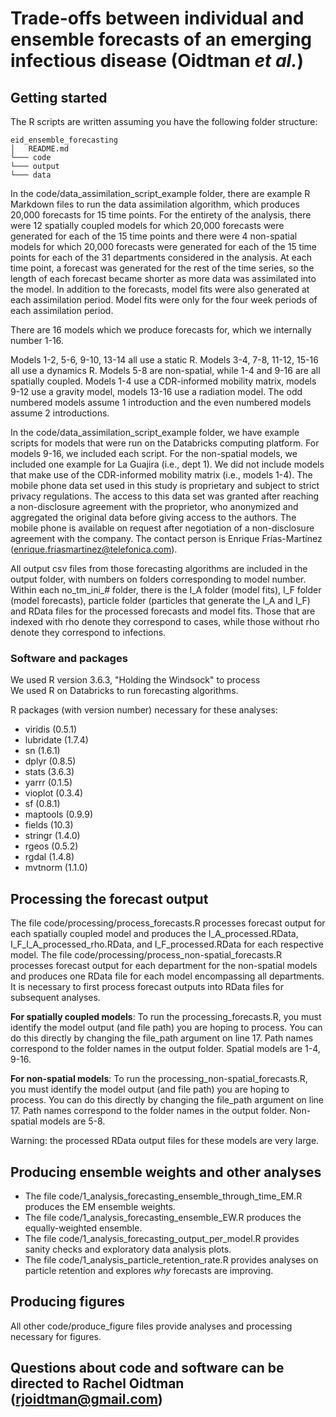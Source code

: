 # Trade-offs between individual and ensemble forecasts of an emerging infectious disease (Oidtman *et al.*)


## Getting started

The R scripts are written assuming you have the following folder structure:

```
eid_ensemble_forecasting
│   README.md
└─── code
└─── output
└─── data
```
In the code/data_assimilation_script_example folder, there are example R Markdown files to run the data assimilation algorithm, which produces 20,000 forecasts for 15 time points. For the entirety of the analysis, there were 12 spatially coupled models for which 20,000 forecasts were generated for each of the 15 time points and there were 4 non-spatial models for which 20,000 forecasts were generated for each of the 15 time points for each of the 31 departments considered in the analysis. At each time point, a forecast was generated for the rest of the time series, so the length of each forecast became shorter as more data was assimilated into the model. In addition to the forecasts, model fits were also generated at each assimilation period. Model fits were only for the four week periods of each assimilation period.


There are 16 models which we produce forecasts for, which we internally number 1-16. 


Models 1-2, 5-6, 9-10, 13-14 all use a static R.
Models 3-4, 7-8, 11-12, 15-16 all use a dynamics R.
Models 5-8 are non-spatial, while 1-4 and 9-16 are all spatially coupled.
Models 1-4 use a CDR-informed mobility matrix, models 9-12 use a gravity model, models 13-16 use a radiation model.
The odd numbered models assume 1 introduction and the even numbered models assume 2 introductions.


In the code/data_assimilation_script_example folder, we have example scripts for models that were run on the Databricks computing platform. For models 9-16, we included each script. For the non-spatial models, we included one example for La Guajira (i.e., dept 1). We did not include models that make use of the CDR-informed mobility matrix (i.e., models 1-4). The mobile phone data set used in this study is proprietary and subject to strict privacy regulations. The access to this data set was granted after reaching a non-disclosure agreement with the proprietor, who anonymized and aggregated the original data before giving access to the authors. The mobile phone is available on request after negotiation of a non-disclosure agreement with the company. The contact person is Enrique Frías-Martínez (enrique.friasmartinez@telefonica.com). 


All output csv files from those forecasting algorithms are included in the output folder, with numbers on folders corresponding to model number. Within each no_tm_ini_# folder, there is the I_A folder (model fits), I_F folder (model forecasts), particle folder (particles that generate the I_A and I_F) and RData files for the processed forecasts and model fits. Those that are indexed with rho denote they correspond to cases, while those without rho denote they correspond to infections. 

### Software and packages

We used R version 3.6.3, "Holding the Windsock" to process  
We used R on Databricks to run forecasting algorithms. 

R packages (with version number) necessary for these analyses:
* viridis (0.5.1)
* lubridate (1.7.4)
* sn (1.6.1)
* dplyr (0.8.5)
* stats (3.6.3)
* yarrr (0.1.5)
* vioplot (0.3.4)
* sf (0.8.1)
* maptools (0.9.9)
* fields (10.3)
* stringr (1.4.0)
* rgeos (0.5.2)
* rgdal (1.4.8)
* mvtnorm (1.1.0)

## Processing the forecast output
The file code/processing/process_forecasts.R processes forecast output for each spatially coupled model and produces the I_A_processed.RData, I_F_I_A_processed_rho.RData, and I_F_processed.RData for each respective model. The file code/processing/process_non-spatial_forecasts.R processes forecast output for each department for the non-spatial models and produces one RData file for each model encompassing all departments. It is necessary to first process forecast outputs into RData files for subsequent analyses. 

**For spatially coupled models**: To run the processing_forecasts.R, you must identify the model output (and file path) you are hoping to process. You can do this directly by changing the file_path argument on line 17. Path names correspond to the folder names in the output folder. Spatial models are 1-4, 9-16. 

**For non-spatial models**: To run the processing_non-spatial_forecasts.R, you must identify the model output (and file path) you are hoping to process. You can do this directly by changing the file_path argument on line 17. Path names correspond to the folder names in the output folder. Non-spatial models are 5-8. 

Warning: the processed RData output files for these models are very large. 

## Producing ensemble weights and other analyses
* The file code/1_analysis_forecasting_ensemble_through_time_EM.R produces the EM ensemble weights. 
* The file code/1_analysis_forecasting_ensemble_EW.R produces the equally-weighted ensemble. 
* The file code/1_analysis_forecasting_output_per_model.R provides sanity checks and exploratory data analysis plots. 
* The file code/1_analysis_particle_retention_rate.R provides analyses on particle retention and explores *why* forecasts are improving.

## Producing figures
All other code/produce_figure files provide analyses and processing necessary for figures. 



## Questions about code and software can be directed to Rachel Oidtman (rjoidtman@gmail.com)

